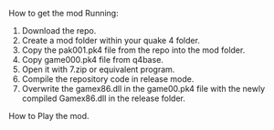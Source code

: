 How to get the mod Running:
1. Download the repo.
2. Create a mod folder within your quake 4 folder.
3. Copy the pak001.pk4 file from the repo into the mod folder.
4. Copy game000.pk4 file from q4base.
5. Open it with 7.zip or equivalent program.
6. Compile the repository code in release mode.
7. Overwrite the gamex86.dll in the game00.pk4 file with the newly compiled Gamex86.dll in the release folder.

How to Play the mod.

